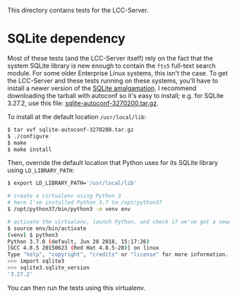 This directory contains tests for the LCC-Server.

# SQLite dependency

Most of these tests (and the LCC-Server itself) rely on the fact that the system
SQLite library is new enough to contain the `fts5` full-text search module. For
some older Enterprise Linux systems, this isn't the case. To get the LCC-Server
and these tests running on these systems, you'll have to install a newer version
of the [SQLite amalgamation](https://sqlite.org/download.html). I recommend
downloading the tarball with autoconf so it's easy to install; e.g. for SQLite
3.27.2, use this file:
[sqlite-autoconf-3270200.tar.gz](https://sqlite.org/2019/sqlite-autoconf-3270200.tar.gz).

To install at the default location `/usr/local/lib`:

```bash
$ tar xvf sqlite-autoconf-3270200.tar.gz
$ ./configure
$ make
$ make install
```

Then, override the default location that Python uses for its SQLite library
using `LD_LIBRARY_PATH`:

```bash
$ export LD_LIBRARY_PATH='/usr/local/lib'

# create a virtualenv using Python 3
# here I've installed Python 3.7 to /opt/python37
$ /opt/python37/bin/python3 -m venv env

# activate the virtualenv, launch Python, and check if we've got a newer SQLite
$ source env/bin/activate
(venv) $ python3
Python 3.7.0 (default, Jun 28 2018, 15:17:26)
[GCC 4.8.5 20150623 (Red Hat 4.8.5-28)] on linux
Type "help", "copyright", "credits" or "license" for more information.
>>> import sqlite3
>>> sqlite3.sqlite_version
'3.27.2'
```

You can then run the tests using this virtualenv.
